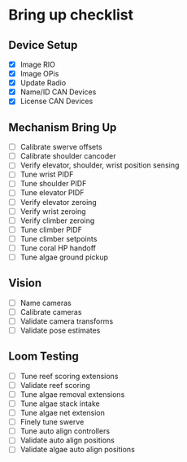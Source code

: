# Bring up checklist

## Device Setup

- [x] Image RIO
- [x] Image OPis
- [x] Update Radio
- [x] Name/ID CAN Devices
- [x] License CAN Devices

## Mechanism Bring Up

- [ ] Calibrate swerve offsets
- [ ] Calibrate shoulder cancoder
- [ ] Verify elevator, shoulder, wrist position sensing
- [ ] Tune wrist PIDF
- [ ] Tune shoulder PIDF
- [ ] Tune elevator PIDF
- [ ] Verify elevator zeroing
- [ ] Verify wrist zeroing
- [ ] Verify climber zeroing
- [ ] Tune climber PIDF
- [ ] Tune climber setpoints
- [ ] Tune coral HP handoff
- [ ] Tune algae ground pickup

## Vision

- [ ] Name cameras
- [ ] Calibrate cameras
- [ ] Validate camera transforms
- [ ] Validate pose estimates

## Loom Testing

- [ ] Tune reef scoring extensions
- [ ] Validate reef scoring
- [ ] Tune algae removal extensions
- [ ] Tune algae stack intake
- [ ] Tune algae net extension
- [ ] Finely tune swerve
- [ ] Tune auto align controllers
- [ ] Validate auto align positions
- [ ] Validate algae auto align positions
